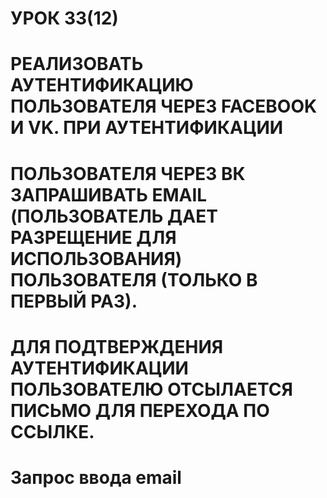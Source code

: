 # УРОК 33(12)
# РЕАЛИЗОВАТЬ АУТЕНТИФИКАЦИЮ ПОЛЬЗОВАТЕЛЯ ЧЕРЕЗ FACEBOOK И VK. ПРИ АУТЕНТИФИКАЦИИ 
# ПОЛЬЗОВАТЕЛЯ ЧЕРЕЗ ВК ЗАПРАШИВАТЬ EMAIL (ПОЛЬЗОВАТЕЛЬ ДАЕТ РАЗРЕЩЕНИЕ ДЛЯ ИСПОЛЬЗОВАНИЯ) ПОЛЬЗОВАТЕЛЯ (ТОЛЬКО В ПЕРВЫЙ РАЗ).
# ДЛЯ ПОДТВЕРЖДЕНИЯ АУТЕНТИФИКАЦИИ ПОЛЬЗОВАТЕЛЮ ОТСЫЛАЕТСЯ ПИСЬМО ДЛЯ ПЕРЕХОДА ПО ССЫЛКЕ.
# Запрос ввода email

